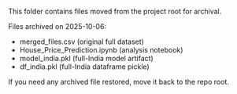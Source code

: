 This folder contains files moved from the project root for archival.

Files archived on 2025-10-06:
- merged_files.csv (original full dataset)
- House_Price_Prediction.ipynb (analysis notebook)
- model_india.pkl (full-India model artifact)
- df_india.pkl (full-India dataframe pickle)

If you need any archived file restored, move it back to the repo root.
